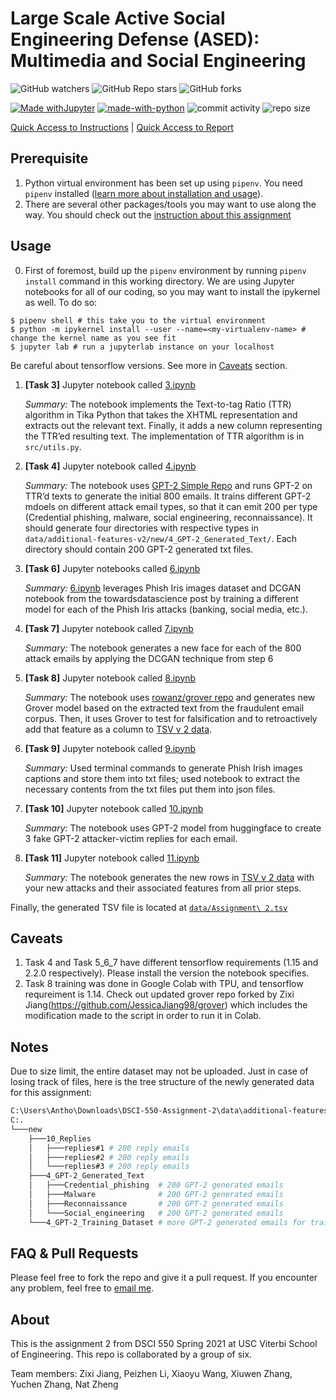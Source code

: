 # Large Scale Active Social Engineering Defense (ASED): Multimedia and Social Engineering

![GitHub watchers](https://img.shields.io/github/watchers/Anthonyive/DSCI-550-Assignment-2?style=social) ![GitHub Repo stars](https://img.shields.io/github/stars/Anthonyive/DSCI-550-Assignment-2?style=social) ![GitHub forks](https://img.shields.io/github/forks/Anthonyive/DSCI-550-Assignment-2?style=social)

[![Made withJupyter](https://img.shields.io/badge/Made%20with-Jupyter-orange?style=flat-square&logo=Jupyter)](https://jupyter.org/try) [![made-with-python](https://img.shields.io/badge/Made%20with-Python-1f425f.svg?style=flat-square)](https://www.python.org/) ![commit activity](https://img.shields.io/github/commit-activity/m/Anthonyive/DSCI-550-Assignment-2?style=flat-square) ![repo size](https://img.shields.io/github/repo-size/Anthonyive/DSCI-550-Assignment-2?style=flat-square)

[Quick Access to Instructions](docs/DSCI550_HW_EXTRACT_PHISHING.pdf) | [Quick Access to Report](TEAM_GINGERDONKEY_EXTRACT.pdf) 

## Prerequisite

1. Python virtual environment has been set up using `pipenv`. You need `pipenv` installed ([learn more about installation and usage](https://pipenv-fork.readthedocs.io/en/latest/)).
2. There are several other packages/tools you may want to use along the way. You should check out the [instruction about this assignment](docs/DSCI550_HW_EXTRACT_PHISHING.pdf)

## Usage

0. First of foremost, build up the `pipenv` environment by running `pipenv install` command in this working directory. We are using Jupyter notebooks for all of our coding, so you may want to install the ipykernel as well. To do so:

```
$ pipenv shell # this take you to the virtual environment
$ python -m ipykernel install --user --name=<my-virtualenv-name> # change the kernel name as you see fit
$ jupyter lab # run a jupyterlab instance on your localhost
```

   Be careful about tensorflow versions. See more in [Caveats](https://github.com/Anthonyive/DSCI-550-Assignment-2#caveats) section.

1. **[Task 3]** Jupyter notebook called [3.ipynb](notebooks/3.ipynb)

   *Summary:* The notebook implements the Text-to-tag Ratio (TTR) algorithm in Tika Python that takes the XHTML representation and extracts out the relevant text. Finally, it adds a new column representing the TTR’ed resulting text. The implementation of TTR algorithm is in `src/utils.py`.

2. **[Task 4]** Jupyter notebook called [4.ipynb](notebooks/4.ipynb)

   *Summary:* The notebook uses [GPT-2 Simple Repo](https://github.com/minimaxir/gpt-2-simple) and runs GPT-2 on TTR’d texts to generate the initial 800 emails. It trains different GPT-2 mdoels on different attack email types, so that it can emit 200 per type (Credential phishing, malware, social engineering, reconnaissance). It should generate four directories with respective types in `data/additional-features-v2/new/4_GPT-2_Generated_Text/`. Each directory should contain 200 GPT-2 generated txt files.

3. **[Task 6]** Jupyter notebooks called [6.ipynb](notebooks/6.ipynb)  <!-- and [6_aggregated.ipynb](notebooks/6_aggregated.ipynb) -->

   *Summary:* [6.ipynb](notebooks/6.ipynb) leverages Phish Iris images dataset and DCGAN notebook from the towardsdatascience post by training a different model for each of the Phish Iris attacks (banking, social
   media, etc.). 
   <!-- [6_aggregated.ipynb](notebooks/6_aggregated.ipynb) is a simpler version of the previous notebook. It basically creates and uses a wrapper function in `src/phishIRIS.py` for simpler applications. -->

4. **[Task 7]** Jupyter notebook called [7.ipynb](notebooks/7.ipynb)

   *Summary:* The notebook generates a new face for each of the 800 attack emails by applying the DCGAN technique from step 6

5. **[Task 8]** Jupyter notebook called [8.ipynb](notebooks/8/8.ipynb)

   *Summary:* The notebook uses [rowanz/grover repo](https://github.com/rowanz/grover) and generates new Grover model based on the extracted text from the fraudulent email corpus. Then, it uses Grover to test for falsification and to retroactively add that feature as a column to [TSV v 2 data](data/additional-features-v2/new/assignment2.tsv).

6. **[Task 9]** Jupyter notebook called [9.ipynb](notebooks/9.ipynb)

   *Summary:* Used terminal commands to generate Phish Irish images captions and store them into txt files; used notebook to extract the necessary contents from the txt files put them into json files. 
7. **[Task 10]** Jupyter notebook called [10.ipynb](notebooks/10.ipynb)

   *Summary:* The notebook uses GPT-2 model from huggingface to create 3 fake GPT-2 attacker-victim replies for each email.

8. **[Task 11]** Jupyter notebook called [11.ipynb](notebooks/11.ipynb)

   *Summary:* The notebook generates the new rows in [TSV v 2 data](data/additional-features-v2/new/assignment2.tsv) with your new attacks and their associated features from all prior steps.
   
Finally, the generated TSV file is located at [`data/Assignment\ 2.tsv`](<data/Assignment 2.tsv>)

## Caveats

1. Task 4 and Task 5_6_7 have different tensorflow requirements (1.15 and 2.2.0 respectively). Please install the version the notebook specifies.
2. Task 8 training was done in Google Colab with TPU, and tensorflow requreiment is 1.14. Check out updated grover repo forked by Zixi Jiang(https://github.com/JessicaJiang98/grover) which includes the modification made to the script in order to run it in Colab.

## Notes
Due to size limit, the entire dataset may not be uploaded. Just in case of losing track of files, here is the tree structure of the newly generated data for this assignment:
```bash
C:\Users\Antho\Downloads\DSCI-550-Assignment-2\data\additional-features-v2>tree
C:.
└───new
    ├───10_Replies
    │   ├───replies#1 # 200 reply emails
    │   ├───replies#2 # 200 reply emails
    │   └───replies#3 # 200 reply emails
    ├───4_GPT-2_Generated_Text
    │   ├───Credential_phishing  # 200 GPT-2 generated emails
    │   ├───Malware              # 200 GPT-2 generated emails
    │   ├───Reconnaissance       # 200 GPT-2 generated emails
    │   └───Social_engineering   # 200 GPT-2 generated emails
    └───4_GPT-2_Training_Dataset # more GPT-2 generated emails for training Grover
```

## FAQ & Pull Requests

Please feel free to fork the repo and give it a pull request. If you encounter any problem, feel free to [email me](mailto:yzhang71@usc.edu).

## About

This is the assignment 2 from DSCI 550 Spring 2021 at USC Viterbi School of Engineering. This repo is collaborated by a group of six.

Team members: Zixi Jiang, Peizhen Li, Xiaoyu Wang, Xiuwen Zhang, Yuchen Zhang, Nat Zheng

